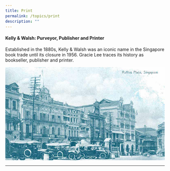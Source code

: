 ```yaml
---
title: Print
permalink: /topics/print
description: ""
---
```

#### <a style="text-decoration: none; font-weight: bold;" href="/vol-13/issue-4/jan-mar-2018/kelly-and-walsh">Kelly & Walsh: Purveyor, Publisher and Printer</a>
Established in the 1880s, Kelly & Walsh was an iconic name in the Singapore book trade until its closure in 1956. Gracie Lee traces its history as bookseller, publisher and printer.

<img src="/images/Vol-13-issue-4/kelly-and-walsh/01_KW.jpg">

<hr>
